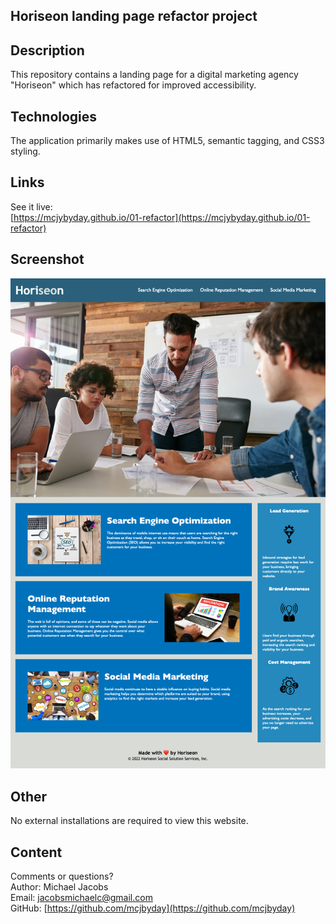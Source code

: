 ## Horiseon landing page refactor project

## Description
<p>This repository contains a landing page for a digital marketing agency "Horiseon" which has refactored for improved accessibility.

## Technologies
<p>The application primarily makes use of HTML5, semantic tagging, and CSS3 styling.

## Links
See it live:<br> [https://mcjybyday.github.io/01-refactor](https://mcjybyday.github.io/01-refactor)

    
## Screenshot
![Webpage Screenshot](/assets/screenshots/Screenshot-Horiseon-Social-Solution-Services-Home.png)

## Other
<p>No external installations are required to view this website. 

## Content
Comments or questions? <br>
Author: Michael Jacobs <br>
Email: jacobsmichaelc@gmail.com <br>
GitHub: [https://github.com/mcjbyday](https://github.com/mcjbyday) <br>